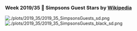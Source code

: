 ### Week 2019/35 💛 Simpsons Guest Stars by [Wikipedia](https://en.wikipedia.org/wiki/List_of_The_Simpsons_guest_stars)
![./plots/2019_35/2019_35_SimpsonsGuests_sd.png](https://github.com/Z3tt/TidyTuesday/blob/master/plots/2019_35/2019_35_SimpsonsGuests_sd.png)
![./plots/2019_35/2019_35_SimpsonsGuests_black_sd.png](https://github.com/Z3tt/TidyTuesday/blob/master/plots/2019_35/2019_35_SimpsonsGuests_black_sd.png)
